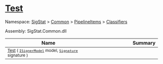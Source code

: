 # [Test](./WeightedClassifier-100663871.md)

Namespace: [SigStat]() > [Common](./../../../README.md) > [PipelineItems]() > [Classifiers](./../README.md)

Assembly: SigStat.Common.dll

| Name | Summary  |
| ------| -----------:|
| <sub>[Test](./WeightedClassifier-100663871.md) ( [`ISignerModel`](./../../../Pipeline/ISignerModel.md) model, [`Signature`](./../../../Signature.md) signature )</sub> | <img width=225/><sub></sub>
